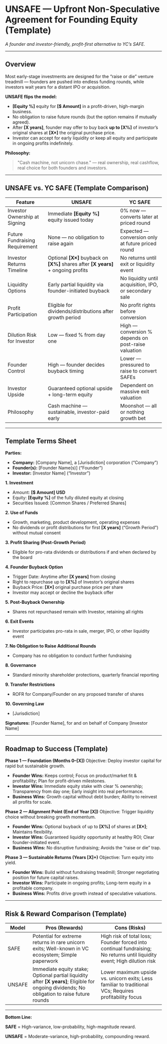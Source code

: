 # UNSAFE — Upfront Non-Speculative Agreement for Founding Equity (Template)

*A founder and investor-friendly, profit-first alternative to YC’s SAFE.*

---

## Overview

Most early-stage investments are designed for the “raise or die” venture treadmill — founders are pushed into endless funding rounds, while investors wait years for a distant IPO or acquisition.

**UNSAFE flips the model:**

* **\[Equity %]** equity for **\[\$ Amount]** in a profit-driven, high-margin business.
* No obligation to raise future rounds (but the option remains if mutually agreed).
* After **\[X years]**, founder may offer to buy back **up to \[X%]** of investor’s original shares at **\[X×]** the original purchase price.
* Investor can accept for early liquidity or keep all equity and participate in ongoing profits indefinitely.

**Philosophy:**

> "Cash machine, not unicorn chase." — real ownership, real cashflow, real choice for both founders and investors.

---

## UNSAFE vs. YC SAFE (Template Comparison)

| Feature                        | UNSAFE                                                                                | YC SAFE                                                |
| ------------------------------ | ------------------------------------------------------------------------------------- | ------------------------------------------------------ |
| Investor Ownership at Signing  | Immediate **\[Equity %]** equity issued today                                         | 0% now — converts later at priced round                |
| Future Fundraising Requirement | None — no obligation to raise again                                                   | Expected — conversion only at future priced round      |
| Investor Returns Timeline      | Optional **\[X×]** buyback on **\[X%]** shares after **\[X years]** + ongoing profits | No returns until exit or liquidity event               |
| Liquidity Options              | Early partial liquidity via founder-initiated buyback                                 | No liquidity until acquisition, IPO, or secondary sale |
| Profit Participation           | Eligible for dividends/distributions after growth period                              | No profit rights before conversion                     |
| Dilution Risk for Investor     | Low — fixed % from day one                                                            | High — conversion % depends on post-raise valuation    |
| Founder Control                | High — founder decides buyback timing                                                 | Lower — pressured to raise to convert SAFEs            |
| Investor Upside                | Guaranteed optional upside + long-term equity                                         | Dependent on massive exit valuation                    |
| Philosophy                     | Cash machine — sustainable, investor-paid early                                       | Moonshot — all or nothing growth bet                   |

---

## Template Terms Sheet

**Parties:**

* **Company:** \[Company Name], a \[Jurisdiction] corporation (“Company”)
* **Founder(s):** \[Founder Name(s)] (“Founder”)
* **Investor:** \[Investor Name] (“Investor”)

**1. Investment**

* Amount: **\[\$ Amount] USD**
* Equity: **\[Equity %]** of the fully diluted equity at closing
* Securities Issued: \[Common Shares / Preferred Shares]

**2. Use of Funds**

* Growth, marketing, product development, operating expenses
* No dividends or profit distributions for first **\[X years]** (“Growth Period”) without mutual consent

**3. Profit Sharing (Post-Growth Period)**

* Eligible for pro-rata dividends or distributions if and when declared by the board

**4. Founder Buyback Option**

* Trigger Date: Anytime after **\[X years]** from closing
* Right to repurchase up to **\[X%]** of Investor’s original shares
* Buyback Price: **\[X×]** original purchase price per share
* Investor may accept or decline the buyback offer

**5. Post-Buyback Ownership**

* Shares not repurchased remain with Investor, retaining all rights

**6. Exit Events**

* Investor participates pro-rata in sale, merger, IPO, or other liquidity event

**7. No Obligation to Raise Additional Rounds**

* Company has no obligation to conduct further fundraising

**8. Governance**

* Standard minority shareholder protections, quarterly financial reporting

**9. Transfer Restrictions**

* ROFR for Company/Founder on any proposed transfer of shares

**10. Governing Law**

* \[Jurisdiction]

**Signatures:**
\[Founder Name], for and on behalf of Company
\[Investor Name]

---

## Roadmap to Success (Template)

**Phase 1 — Foundation (Months 0–\[X])**
Objective: Deploy investor capital for rapid but sustainable growth.

* **Founder Wins:** Keeps control; Focus on product/market fit & profitability; Plan for profit-driven milestones.
* **Investor Wins:** Immediate equity stake with clear % ownership; Transparency from day one; Early insight into real performance.
* **Business Wins:** Growth capital without debt burden; Ability to reinvest all profits for scale.

**Phase 2 — Alignment Point (End of Year \[X])**
Objective: Trigger liquidity choice without breaking growth momentum.

* **Founder Wins:** Optional buyback of up to **\[X%]** of shares at **\[X×]**; Maintains flexibility.
* **Investor Wins:** Guaranteed liquidity opportunity at healthy ROI; Clear founder-initiated event.
* **Business Wins:** No disruptive fundraising; Avoids the “raise or die” trap.

**Phase 3 — Sustainable Returns (Years \[X]+)**
Objective: Turn equity into yield.

* **Founder Wins:** Build without fundraising treadmill; Stronger negotiating position for future capital raises.
* **Investor Wins:** Participate in ongoing profits; Long-term equity in a profitable company.
* **Business Wins:** Profits drive growth instead of speculative valuations.

---

## Risk & Reward Comparison (Template)

| Model  | Pros (Rewards)                                                                                                                                | Cons (Risks)                                                                                                             |
| ------ | --------------------------------------------------------------------------------------------------------------------------------------------- | ------------------------------------------------------------------------------------------------------------------------ |
| SAFE   | Potential for extreme returns in rare unicorn exits; Well-known in VC ecosystem; Simple paperwork                                             | High risk of total loss; Founder forced into continual fundraising; No returns until liquidity event; High dilution risk |
| UNSAFE | Immediate equity stake; Optional partial liquidity after **\[X years]**; Eligible for ongoing dividends; No obligation to raise future rounds | Lower maximum upside vs. unicorn exits; Less familiar to traditional VCs; Requires profitability focus                   |

---

**Bottom Line:**

**SAFE** = High-variance, low-probability, high-magnitude reward.

**UNSAFE** = Moderate-variance, high-probability, compounding reward.
